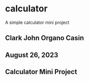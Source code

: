 # calculator
A simple calculator mini project

## Clark John Organo Casin ##
## August 26, 2023 ##
## Calculator Mini Project ## 
